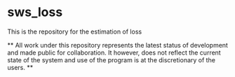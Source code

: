 # sws_loss
This is the repository for the estimation of loss

** All work under this repository represents the latest status of development and made public for collaboration. It however, does not reflect the current state of the system and use of the program is at the discretionary of the users. **
